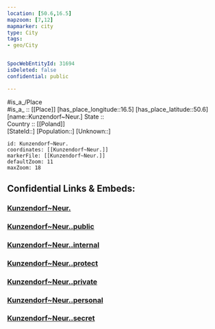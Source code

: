 ```yaml
---
location: [50.6,16.5] 
mapzoom: [7,12] 
mapmarker: city 
type: City
tags:
- geo/City


SpocWebEntityId: 31694
isDeleted: false
confidential: public

---
```

#is_a_/Place  
#is_a_ :: [[Place]] 
[has_place_longitude::16.5] 
[has_place_latitude::50.6] 
[name::Kunzendorf~Neur.] 
State ::  
Country :: [[Poland]]  
[StateId::] 
[Population::] 
[Unknown::] 


```leaflet
id: Kunzendorf~Neur.
coordinates: [[Kunzendorf~Neur.]] 
markerFile: [[Kunzendorf~Neur.]] 
defaultZoom: 11 
maxZoom: 18
```


## Confidential Links & Embeds: 

### [Kunzendorf~Neur.](/_Standards/Earth/Continent/Europe/Europe~East/Poland/Provinces~Poland/Lower_Silesian/City/Kunzendorf~Neur..md) 

### [Kunzendorf~Neur..public](/_public/Earth/Continent/Europe/Europe~East/Poland/Provinces~Poland/Lower_Silesian/City/Kunzendorf~Neur..public.md) 

### [Kunzendorf~Neur..internal](/_internal/Earth/Continent/Europe/Europe~East/Poland/Provinces~Poland/Lower_Silesian/City/Kunzendorf~Neur..internal.md) 

### [Kunzendorf~Neur..protect](/_protect/Earth/Continent/Europe/Europe~East/Poland/Provinces~Poland/Lower_Silesian/City/Kunzendorf~Neur..protect.md) 

### [Kunzendorf~Neur..private](/_private/Earth/Continent/Europe/Europe~East/Poland/Provinces~Poland/Lower_Silesian/City/Kunzendorf~Neur..private.md) 

### [Kunzendorf~Neur..personal](/_personal/Earth/Continent/Europe/Europe~East/Poland/Provinces~Poland/Lower_Silesian/City/Kunzendorf~Neur..personal.md) 

### [Kunzendorf~Neur..secret](/_secret/Earth/Continent/Europe/Europe~East/Poland/Provinces~Poland/Lower_Silesian/City/Kunzendorf~Neur..secret.md)

